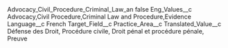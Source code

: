 <?xml version="1.0" encoding="UTF-8"?>
<CustomMetadata xmlns="http://soap.sforce.com/2006/04/metadata" xmlns:xsi="http://www.w3.org/2001/XMLSchema-instance" xmlns:xsd="http://www.w3.org/2001/XMLSchema">
    <label>Advocacy_Civil_Procedure_Criminal_Law_an</label>
    <protected>false</protected>
    <values>
        <field>Eng_Values__c</field>
        <value xsi:type="xsd:string">Advocacy,Civil Procedure,Criminal Law and Procedure,Evidence</value>
    </values>
    <values>
        <field>Language__c</field>
        <value xsi:type="xsd:string">French</value>
    </values>
    <values>
        <field>Target_Field__c</field>
        <value xsi:type="xsd:string">Practice_Area__c</value>
    </values>
    <values>
        <field>Translated_Value__c</field>
        <value xsi:type="xsd:string">Défense des Droit, Procédure civile,  Droit pénal et procédure pénale, Preuve</value>
    </values>
</CustomMetadata>
